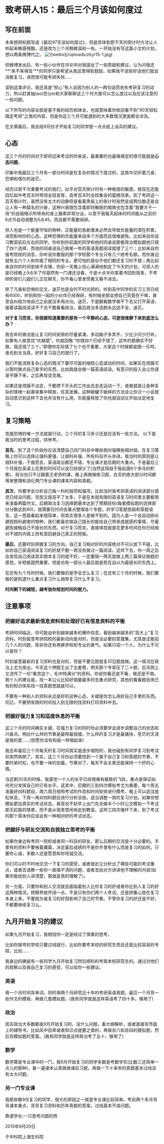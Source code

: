 # 致考研人15：最后三个月该如何度过

## 写在前面

本来想把标题写成《最后97天该如何度过》，但是具体到若干天的倒计时方法让人听起来略感残酷，还是改为三个月稍微温和一些。一开始没有写这篇小文的计划，想以两条微博代之。 ‌ ![!\[weibo\]\(/uploads/zkyr15-1.jpg\)](../.gitbook/assets/zkyr15-1.jpg)

‌‌‌但微博发出后，有一些小伙伴在评论中对我提出了一些质疑和建议，认为问我还**“来不来得及”**的同学只是希望从我这里得到鼓励，如果我不说些好话他们就会消极复习，进而很可能考研失败……

读到这类评论，我还真是“担心”有人会因为别人的一两句话而丧失考研复习的动力，所以赶紧抽\(ao\)空\(ye\)和大家聊聊这三个月大致可以怎么度过以及应该注意的一些问题。

以下所写的内容全部是基于我的经历和体会，也就意味着你依旧看不到“90天轻松搞定考研”之类的内容，但是你这三个月可能遇到的大多数情况里面都会涉及。

在文章最后，我会给9月份才开始复习的同学提一点点纸上谈兵的建议。

## 心态

这三个月的时间对于即将迎来考试的你来说，最重要的也最难搞定的很可能就是**心态问题**。

印象中我最后三个月有一部分时间是在复杂的情况下度过的，这其中交织着亢奋、恐惧和偶尔的迷茫。

经历过若干次重要考试的我们，似乎对百天倒计时有一种极度的敏感，我现在还能回忆起中考百天时带领全班宣誓，高考百天时全校集会的震撼场景。到了考研这一百天倒计时，虽然没有太大的动静但是看着黑板上的倒计时突然变成两位数还是会让人有一种莫名的兴奋，这种兴奋既包含着即将解脱的暗爽也包含着“我要大干一场”的自我暗示所带来的肾上腺素异常分泌，以至于我每天起床的时间能从之前的6点15自动调整为5点45，而且都不需要闹钟。

但人也是一个能量守恒的物种，正能量的急剧激发必然会导致负能量的潜在积累，进而影响你的心态。这种恐惧的负能量来自多个方面而且很难避免。比如来自你自习教室前后左右的同学，你听到你前面的同学和他的同桌说那套政治模拟题他只错了四个选择，而他的同桌说自己做某一年的英语真题阅读就错了三个；比如来自你报考院校的消息，你听说你要报的那个学校那个专业只有几个统考名额，而你身边就有五六个人和你报了相同的专业，更可怕的是似乎他们都还复习的不错；再比如来自你的时间安排不合理，你前一天晚上信心满满地制定了今天的计划，可烦人的是已经晚上9点半了你竟然有一门课还没看，于是十点半你拿着书回到宿舍，不考研的哥们儿姐们儿正在聊天，你不看心里发慌看又看不进去。

除了亢奋和恐惧的交叉，迷茫也是会时不时光顾的。听到高中同学的实习工资已经有6000，听到和你一起的小伙伴已经保研，有时候坐那会想自己究竟在干嘛，甚至会纠结为啥自己之前就没多用点功。迷茫，于是翻看数学做不下去又打开英语，接着读篇阅读读不下去干脆看看政治，最后政治多选题永远选不全，迷茫。

**对于复习而言，你我都知道重要的是有一个平静的心态，可是很难静下来到底怎么办？**

我去年的做法是让复习时间安排的尽量紧凑，多动脑子多弄手，少比少问少打听。如果有人故意炫“优越感”，你就回敬:“你错四个已经不错了，这年的题确实不好做，我还错了三个。”即便你实际错了七个也不重要，大家这个时候都是图一乐呵，谁也别太当真，好好复习自己的就行了。

我们不能消除复杂心态的情况下要尽可能的缩短心态波动的时间，如果实在烦躁可以暂时做点自己拿手的东西，比如我就会做一篇英语阅读。有意识的投入会让你逐渐平静下来，之后再攻坚克难。

如果还是烦躁不淡定，干脆停下手头的工作出去走走运动一下，或者就是让各种复杂的情绪一起袭来集中释放，任其发展。这种破罐子破摔的方法会让你过一小会就自动意识到这样下去也并没有什么用，负能量释放了你也就自动又开始淡定地复习。

## 复习策略

克服恐惧的唯一方法就是行动，三个月的复习多少还是应该有一些方法。 以下是我当时的思考过程，供参考。

**首先**，到了这个阶段你应该清楚自己四门科目中哪些相对强哪些相对弱。在复习策略上你可以选择让强科更强、让弱科补强、所有科目齐头并进。我当时的原则是让弱科补强，于我而言，英语政治都还不错，专业课才是后期的大重点。于是最后三个月我在英语上花费的时间可以说已经很少了\(当然这得益于我前面6个多月的积累\)，政治也只不过跟着王老师的课，晚上再做做练习题，白天的绝大部分时间都用来整理和消化两门专业课的课本内容和真题。

**其次**，你要学会分析自己每一科的弱项和强项。比如当时我考研英语的阅读部分感觉已经没问题，完型又提高不了太多，于是在本就有限的英语复习时间里主要都用来准备两篇作文。后期政治复习选择题基本达到了预期目标\(每套模拟题的选择部分分数达到40\)，就需要花时间去重点整理各个专题，并学习答题思路和答题语言。这一思路看起来很简单，但其实很多人是做不到的。因为人是一个会自动扬长避短趋利避害的物种，我们都喜欢做自己擅长的能给自己带来成就感的事情，尽量避免接触自己不擅长的东西。对于复习而言，直接体现就是花更多时间在你已经相对不错的内容上而有意回避自己真正的短板。

**最后**，还要时刻把握复习的方向。自己复习相对好的内容绝对不可以放下不碰，比如你自己英语阅读复习的好就干脆一周没有做过一篇阅读。这样下去，你一周之后会发现自己阅读其实根本复习的就不好。一定要隔一两天就做上两三篇保证做题的感觉。补短板固然重要，但是也有一部分人最后就是死在自以为最擅长的东西上。

在还有九个月的时候，我们要做的是学会怎么复习；在还有三个月的时候，我们要做的是知道什么重点复习什么捎带复习什么不复习。

**时间剩下的越短，越考验你规划时间的能力。**

## 注意事项

### 把握好追求最新信息资料和处理好已有信息资料的平衡

考研时间临近，你可能会听到越来越多的爆炸信息，看到越来越多的“高大上”复习资料。时刻留意考研院校的最新动向是对的，但是没必要刻意搜集，尤其是还能招几个人的问题，除非你还有再换学校和专业的勇气。如果只招一个人，为什么不可以是你？

时刻留意最新的复习资料也是对的，但是不要见题就复印见题就做。这一情况在政治上尤为突出，今天这个押题王出了五套卷，明天那个专家压了二十题，后天网上又流传了一份“看完这个，毛中特满分”的资料。你说你看还是不看，做还是不做。我个人的建议是，找一本公认比较好销量最多的去重点研究，其他的看看题目用已有的知识体系找一找答题思路就可以。

不要有一种别人的资料永远是好的这种心态，关键是你怎么用好自己手里的东西。切记，不要把有限的时间投入到无限的找资料打印资料中去。

### 把握好强力复习和适度休息的平衡

这三个月的时间确实关键，在强力复习的同时你必须要学会逐步调整自己的状态和兴奋点。明白什么样的节奏是最呀最摇摆，什么样的复习才是最痛快，苍茫的天涯是我的爱……\(但愿你没有和我一样唱起来\)

我去年最后三个月每天的复习时间其实是逐步缩短的，我也碰到有同学复习到考试前突然病倒了。其实，这三个月你必须要找到一个属于自己复习和答题的节奏，不要时紧时松，也不要一味的加量。节奏对了，每天不会太累还能保持一个好的心情。

当还剩30天的时候，我感觉一个人的水平已经很难有极致的飞跃，重点是保证如何充分发挥自己的已有水平。这其中，后期的三到四次模拟考尤为重要，每个周五准备好四科题目，周六周日按照考试的作息和时间安排进行模考，晚上可以适当放松休息，下周一再对四科题目进行分析总结，适当调整一周的复习计划。如果你想模拟更加真实的考试状态，甚至也不妨早上出门先去做半个小时公交模拟一下考试那天赶路的情景，而不是从宿舍悠闲地走到教室。这样三四次循环下来，到了考试的那个周末你应该会有一种相对好的考试状态。

### 把握好与研友交流和自我独立思考的平衡

如果你身边有考同一院校或者同一科目的研友，那么后期的交流是十分必要的。手里有的资料不要掖着藏着，决定最后成绩的不是你手里有什么而是复习的如何，只要你心诚，多数人还是愿意和你坦诚交流。

你们可以时不时地交流一下复习的感受，或者彼此又分析出了哪些可能的考试重点，或者去请教一些你一直搞不清的问题，或者去给对方讲讲他不理解的内容\(如果你能给别人讲清楚，那就是真的理解了\)。

另一方面，只要你和别人交流就会面临着别人比你复习的好或者你比别人复习的好这两种情况。把眼界放开阔一点，不是只有你们两个人考试，还是把重心放在复习本身上来，不要因为谁复习的好而影响了自己的节奏。不管你复习的好还是不好，不都要继续复习么。

## 九月开始复习的建议

如果九月开始复习，我相信你一定是经过了慎重的思考。

比如你报考的学校只要过线就行，比如你要考本校的研究生而且还是比较容易的专硕，比如……

我身边的确是有一些同学九月开始复习然后顺利的考取本校研究生的。通过对他们的观察以及我自己复习的感受，可以给你一些建议。

### 英语

用一个月时间背单词，同时用两个月研究近十年的考研英语真题。最后一个月背一些作文的模板，再做几套模拟题。\(我有同学就是这样英语考了四十多，够用了\)

### 政治

其实政治大多数都是9月开始复习的，没什么问题。看大纲解析，或者直接背市面上的辅导书，比如风中劲草或者知识点提要之类的，再做肖八和肖四的模拟题，然后背模拟题的答案。\(我有同学就是这样政治考了五十，够用了\)

### 数学

数学算是专业课中的一门，我9月开始复习的同学多数是考数学农\(比数三还简单一点儿的那种\)，看一遍课本认真做做课后习题，再做一下十来年的真题基本过线没有太大问题。

### 另一门专业课

我那些敢9月复习的同学，很大的原因之一就是专业课比较简单。考前两个多月背背课本重点，背背复习资料和历年真题的答案，过线基本不成问题。

靠谱学长:一只思考问题的熊

2015年9月20日

于中科院上海生科院

